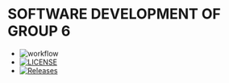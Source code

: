 # SOFTWARE DEVELOPMENT OF GROUP 6

- ![workflow](https://github.com/PhonePyaePhyoee/DevOpGp6/actions/workflows/main.yml/badge.svg)
- [![LICENSE](https://img.shields.io/github/license/PhonePyaePhyoee/DevOpGp6.svg?style=flat-square)](https://github.com/<github-username>/devops/blob/master/LICENSE)
- [![Releases](https://img.shields.io/github/release/PhonePyaePhyoee/DevOpGp6/all.svg?style=flat-square)](https://github.com/PhonePyaePhyoee/DevOpGp6/releases)
